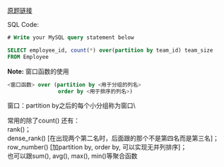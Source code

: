 [原题链接](https://leetcode-cn.com/problems/find-the-team-size/)

SQL Code:

```sql
# Write your MySQL query statement below

SELECT employee_id, count(*) over(partition by team_id) team_size
FROM Employee
```

**Note:** 窗口函数的使用

```SQL
<窗口函数> over (partition by <用于分组的列名>
                order by <用于排序的列名>)
```

窗口：partition by之后的每个小分组称为窗口\


常用的除了count() 还有： \
rank()； \
 dense_rank() [在出现两个第二名时，后面跟的那个不是第四名而是第三名]； \
 row_number() [加partition by, order by, 可以实现无并列排序]； \
 也可以跟sum(), avg(), max(), min()等聚合函数
